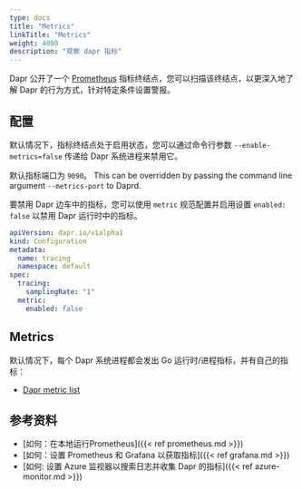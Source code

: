 ```yaml
---
type: docs
title: "Metrics"
linkTitle: "Metrics"
weight: 4000
description: "观察 dapr 指标"
---
```


Dapr 公开了一个 [Prometheus](https://prometheus.io/) 指标终结点，您可以扫描该终结点，以更深入地了解 Dapr 的行为方式，针对特定条件设置警报。

## 配置

默认情况下，指标终结点处于启用状态，您可以通过命令行参数 `--enable-metrics=false` 传递给 Dapr 系统进程来禁用它。

默认指标端口为 `9090`。 This can be overridden by passing the command line argument `--metrics-port` to Daprd.

要禁用 Dapr 边车中的指标，您可以使用 `metric` 规范配置并启用设置 `enabled: false` 以禁用 Dapr 运行时中的指标。

```yaml
apiVersion: dapr.io/v1alpha1
kind: Configuration
metadata:
  name: tracing
  namespace: default
spec:
  tracing:
    samplingRate: "1"
  metric:
    enabled: false
```

## Metrics

默认情况下，每个 Dapr 系统进程都会发出 Go 运行时/进程指标，并有自己的指标：

- [Dapr metric list](https://github.com/dapr/dapr/blob/master/docs/development/dapr-metrics.md)

## 参考资料

* [如何：在本地运行Prometheus]({{< ref prometheus.md >}})
* [如何：设置 Prometheus 和 Grafana 以获取指标]({{< ref grafana.md >}})
* [如何: 设置 Azure 监视器以搜索日志并收集 Dapr 的指标]({{< ref azure-monitor.md >}})
